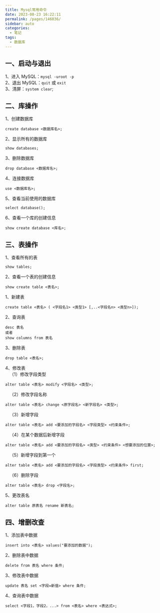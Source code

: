 ```yaml
---
title: Mysql常用命令
date: 2023-08-23 16:22:11
permalink: /pages/146036/
sidebar: auto
categories:
  - 笔记
tags:
  - 数据库
---
```


## 一、启动与退出

1、进入 MySQL：`mysql -uroot -p`  
2、退出 MySQL：`quit` 或 `exit`  
3、清屏：`system clear`;

## 二、库操作

1、创建数据库

```
create database <数据库名>;
```

2、显示所有的数据库

```
show databases;
```

3、删除数据库

```
drop database <数据库名>;
```

4、连接数据库

```
use <数据库名>;
```

5、查看当前使用的数据库

```
select database();
```

6、查看一个库的创建信息

```
show create database <库名>;
```

## 三、表操作

1、查看所有的表

```
show tables;
```

2、查看一个表的创建信息

```
show create table <表名>;
```

1、新建表

```
create table <表名> ( <字段名1> <类型1> [,..<字段名n> <类型n>]);
```

2、查询表

```
desc 表名
或者
show columns from 表名
```

3、删除表

```
drop table <表名>;
```

4、修改表  
&emsp;（1）修改字段类型

```
alter table <表名> modify <字段名> <类型>;
```

&emsp;（2）修改字段名称

```
alter table <表名> change <原字段名> <新字段名> <类型>;
```

&emsp;（3）新增字段

```
alter table <表名> add <要添加的字段名> <字段类型> <约束条件>;
```

&emsp;（4）在某个数据后新增字段

```
alter table <表名> add <要添加的字段名> <类型> <约束条件> <想要添加的位置>;
```

&emsp;（5）新增字段到第一个

```
alter table <表名> add <要添加的字段名> <字段类型> <约束条件> first;
```

&emsp;（6）删除字段

```
alter table <表名> drop <字段名>;
```

5、更改表名

```
alter table 原表名 rename 新表名;
```

## 四、增删改查

1、添加表中数据

```
insert into <表名> values("要添加的数据");
```

2、删除表中数据

```
delete from 表名 where 条件;
```

3、修改表中数据

```
update 表名 set <字段=新值> where 条件;
```

4、查询表中数据

```
select <字段1，字段2，...> from <表名> where <表达式>;
```
